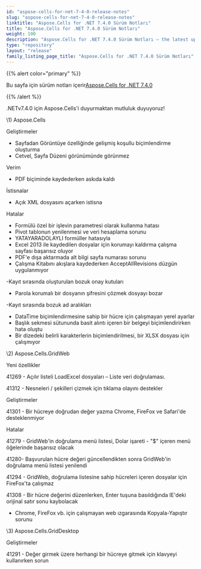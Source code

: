 ```yaml
---
id: "aspose-cells-for-net-7-4-0-release-notes"
slug: "aspose-cells-for-net-7-4-0-release-notes"
linktitle: "Aspose.Cells for .NET 7.4.0 Sürüm Notları"
title: "Aspose.Cells for .NET 7.4.0 Sürüm Notları"
weight: 100
description: "Aspose.Cells for .NET 7.4.0 Sürüm Notları – the latest updates and fixes."
type: "repository"
layout: "release"
family_listing_page_title: "Aspose.Cells for .NET 7.4.0 Sürüm Notları"
---
```

{{% alert color="primary" %}} 

 Bu sayfa için sürüm notları içerir[Aspose.Cells for .NET 7.4.0](https://releases.aspose.com/cells/net/new-releases/aspose.cells-for-.net-7.4.0/)

{{% /alert %}} 

 .NETv7.4.0 için Aspose.Cells'i duyurmaktan mutluluk duyuyoruz!



\1) Aspose.Cells 



 Geliştirmeler

- Sayfadan Görüntüye özelliğinde gelişmiş koşullu biçimlendirme oluşturma
- Cetvel, Sayfa Düzeni görünümünde görünmez



 Verim

- PDF biçiminde kaydederken askıda kaldı



 İstisnalar

- Açık XML dosyasını açarken istisna



 Hatalar

- Formülü özel bir işlevin parametresi olarak kullanma hatası
- Pivot tablonun yenilenmesi ve veri hesaplama sorunu
- YATAYARADOLAYLI formüller hatasıyla
- Excel 2013 ile kaydedilen dosyalar için korumayı kaldırma çalışma sayfası başarısız oluyor
- PDF'e dışa aktarmada alt bilgi sayfa numarası sorunu
- Çalışma Kitabını akışlara kaydederken AcceptAllRevisions düzgün uygulanmıyor

 -Kayıt sırasında oluşturulan bozuk onay kutuları

- Parola korumalı bir dosyanın şifresini çözmek dosyayı bozar

 -Kayıt sırasında bozuk ad aralıkları

- DataTime biçimlendirmesine sahip bir hücre için çalışmayan yerel ayarlar
- Başlık sekmesi sütununda basit alıntı içeren bir belgeyi biçimlendirirken hata oluştu
- Bir dizedeki belirli karakterlerin biçimlendirilmesi, bir XLSX dosyası için çalışmıyor



 \2) Aspose.Cells.GridWeb



 Yeni özellikler

 41269 - Açılır listeli LoadExcel dosyaları – Liste veri doğrulaması.

 41312 - Nesneleri / şekilleri çizmek için tıklama olayını destekler



 Geliştirmeler

 41301 - Bir hücreye doğrudan değer yazma Chrome, FireFox ve Safari'de desteklenmiyor



 Hatalar

41279 - GridWeb'in doğrulama menü listesi, Dolar işareti - "$" içeren menü öğelerinde başarısız olacak

 41280- Başvurulan hücre değeri güncellendikten sonra GridWeb'in doğrulama menü listesi yenilendi

 41294 - GridWeb, doğrulama listesine sahip hücreleri içeren dosyalar için FireFox'ta çalışmaz

 41308 - Bir hücre değerini düzenlerken, Enter tuşuna basıldığında IE'deki orijinal satır sonu kaybolacak

- Chrome, FireFox vb. için çalışmayan web ızgarasında Kopyala-Yapıştır sorunu



\3) Aspose.Cells.GridDesktop



 Geliştirmeler

 41291 - Değer girmek üzere herhangi bir hücreye gitmek için klavyeyi kullanırken sorun


